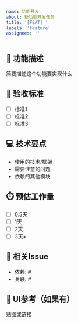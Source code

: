 ```yaml
---
name: 功能开发
about: 新功能开发任务
title: '[FEAT] '
labels: 'feature'
assignees: ''
---
```


## 📝 功能描述
简要描述这个功能要实现什么

## 🎯 验收标准
- [ ] 标准1
- [ ] 标准2
- [ ] 标准3

## 💻 技术要点
- 使用的技术/框架
- 需要注意的问题
- 依赖的其他模块

## ⏱️ 预估工作量
- [ ] 0.5天
- [ ] 1天
- [ ] 2天
- [ ] 3天+

## 🔗 相关Issue
- 依赖: #
- 关联: #

## 📸 UI参考（如果有）
贴图或链接